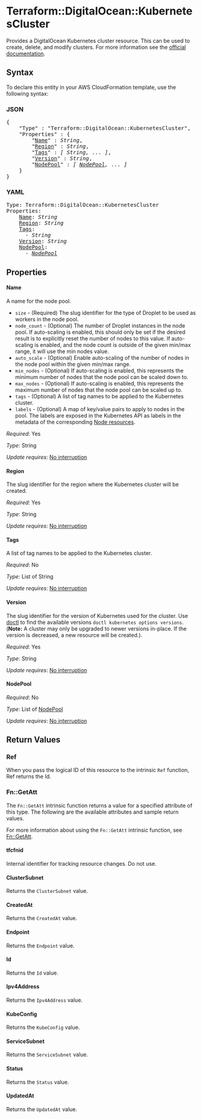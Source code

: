# Terraform::DigitalOcean::KubernetesCluster

Provides a DigitalOcean Kubernetes cluster resource. This can be used to create, delete, and modify clusters. For more information see the [official documentation](https://www.digitalocean.com/docs/kubernetes/).

## Syntax

To declare this entity in your AWS CloudFormation template, use the following syntax:

### JSON

<pre>
{
    "Type" : "Terraform::DigitalOcean::KubernetesCluster",
    "Properties" : {
        "<a href="#name" title="Name">Name</a>" : <i>String</i>,
        "<a href="#region" title="Region">Region</a>" : <i>String</i>,
        "<a href="#tags" title="Tags">Tags</a>" : <i>[ String, ... ]</i>,
        "<a href="#version" title="Version">Version</a>" : <i>String</i>,
        "<a href="#nodepool" title="NodePool">NodePool</a>" : <i>[ <a href="nodepool.md">NodePool</a>, ... ]</i>
    }
}
</pre>

### YAML

<pre>
Type: Terraform::DigitalOcean::KubernetesCluster
Properties:
    <a href="#name" title="Name">Name</a>: <i>String</i>
    <a href="#region" title="Region">Region</a>: <i>String</i>
    <a href="#tags" title="Tags">Tags</a>: <i>
      - String</i>
    <a href="#version" title="Version">Version</a>: <i>String</i>
    <a href="#nodepool" title="NodePool">NodePool</a>: <i>
      - <a href="nodepool.md">NodePool</a></i>
</pre>

## Properties

#### Name

A name for the node pool.
- `size` - (Required) The slug identifier for the type of Droplet to be used as workers in the node pool.
- `node_count` - (Optional) The number of Droplet instances in the node pool. If auto-scaling is enabled, this should only be set if the desired result is to explicitly reset the number of nodes to this value. If auto-scaling is enabled, and the node count is outside of the given min/max range, it will use the min nodes value.
- `auto_scale` - (Optional) Enable auto-scaling of the number of nodes in the node pool within the given min/max range.
- `min_nodes` - (Optional) If auto-scaling is enabled, this represents the minimum number of nodes that the node pool can be scaled down to.
- `max_nodes` - (Optional) If auto-scaling is enabled, this represents the maximum number of nodes that the node pool can be scaled up to.
- `tags` - (Optional) A list of tag names to be applied to the Kubernetes cluster.
- `labels` - (Optional) A map of key/value pairs to apply to nodes in the pool. The labels are exposed in the Kubernetes API as labels in the metadata of the corresponding [Node resources](https://kubernetes.io/docs/concepts/architecture/nodes/).

_Required_: Yes

_Type_: String

_Update requires_: [No interruption](https://docs.aws.amazon.com/AWSCloudFormation/latest/UserGuide/using-cfn-updating-stacks-update-behaviors.html#update-no-interrupt)

#### Region

The slug identifier for the region where the Kubernetes cluster will be created.

_Required_: Yes

_Type_: String

_Update requires_: [No interruption](https://docs.aws.amazon.com/AWSCloudFormation/latest/UserGuide/using-cfn-updating-stacks-update-behaviors.html#update-no-interrupt)

#### Tags

A list of tag names to be applied to the Kubernetes cluster.

_Required_: No

_Type_: List of String

_Update requires_: [No interruption](https://docs.aws.amazon.com/AWSCloudFormation/latest/UserGuide/using-cfn-updating-stacks-update-behaviors.html#update-no-interrupt)

#### Version

The slug identifier for the version of Kubernetes used for the cluster. Use [doctl](https://github.com/digitalocean/doctl) to find the available versions `doctl kubernetes options versions`. (**Note:** A cluster may only be upgraded to newer versions in-place. If the version is decreased, a new resource will be created.).

_Required_: Yes

_Type_: String

_Update requires_: [No interruption](https://docs.aws.amazon.com/AWSCloudFormation/latest/UserGuide/using-cfn-updating-stacks-update-behaviors.html#update-no-interrupt)

#### NodePool

_Required_: No

_Type_: List of <a href="nodepool.md">NodePool</a>

_Update requires_: [No interruption](https://docs.aws.amazon.com/AWSCloudFormation/latest/UserGuide/using-cfn-updating-stacks-update-behaviors.html#update-no-interrupt)

## Return Values

### Ref

When you pass the logical ID of this resource to the intrinsic `Ref` function, Ref returns the Id.

### Fn::GetAtt

The `Fn::GetAtt` intrinsic function returns a value for a specified attribute of this type. The following are the available attributes and sample return values.

For more information about using the `Fn::GetAtt` intrinsic function, see [Fn::GetAtt](https://docs.aws.amazon.com/AWSCloudFormation/latest/UserGuide/intrinsic-function-reference-getatt.html).

#### tfcfnid

Internal identifier for tracking resource changes. Do not use.

#### ClusterSubnet

Returns the <code>ClusterSubnet</code> value.

#### CreatedAt

Returns the <code>CreatedAt</code> value.

#### Endpoint

Returns the <code>Endpoint</code> value.

#### Id

Returns the <code>Id</code> value.

#### Ipv4Address

Returns the <code>Ipv4Address</code> value.

#### KubeConfig

Returns the <code>KubeConfig</code> value.

#### ServiceSubnet

Returns the <code>ServiceSubnet</code> value.

#### Status

Returns the <code>Status</code> value.

#### UpdatedAt

Returns the <code>UpdatedAt</code> value.

